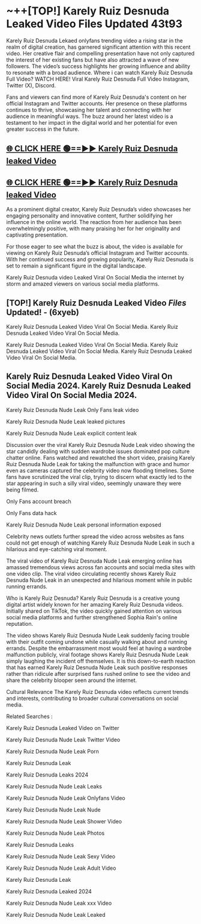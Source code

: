 # ~++[TOP!] Karely Ruiz Desnuda Leaked Video Files Updated 43t93

 Karely Ruiz Desnuda Lekaed onlyfans trending video a rising star in the realm of digital creation, has garnered significant attention with this recent video. Her creative flair and compelling presentation have not only captured the interest of her existing fans but have also attracted a wave of new followers. The video’s success highlights her growing influence and ability to resonate with a broad audience.
Where i can watch  Karely Ruiz Desnuda Full Video? WATCH HERE! Viral  Karely Ruiz Desnuda Full Video Instagram, Twitter (X), Discord.


Fans and viewers can find more of  Karely Ruiz Desnuda's content on her official Instagram and Twitter accounts. Her presence on these platforms continues to thrive, showcasing her talent and connecting with her audience in meaningful ways. The buzz around her latest video is a testament to her impact in the digital world and her potential for even greater success in the future.


## [🌐 CLICK HERE 🟢==►►  Karely Ruiz Desnuda leaked Video ](https://onlyclips.site?title=Karely_Ruiz_Desnuda&ref=git)

## [🌐 CLICK HERE 🟢==►►  Karely Ruiz Desnuda leaked Video ](https://onlyclips.site?title=Karely_Ruiz_Desnuda&ref=git)


As a prominent digital creator,  Karely Ruiz Desnuda’s video showcases her engaging personality and innovative content, further solidifying her influence in the online world. The reaction from her audience has been overwhelmingly positive, with many praising her for her originality and captivating presentation.

For those eager to see what the buzz is about, the video is available for viewing on  Karely Ruiz Desnuda’s official Instagram and Twitter accounts. With her continued success and growing popularity,  Karely Ruiz Desnuda is set to remain a significant figure in the digital landscape.


  Karely Ruiz Desnuda video Leaked Viral On Social Media the internet by storm and amazed viewers on various social media platforms.


## [TOP!]  Karely Ruiz Desnuda Leaked Video *Files* Updated! - (6xyeb) 

 Karely Ruiz Desnuda Leaked Video Viral On Social Media. Karely Ruiz Desnuda Leaked Video Viral On Social Media.

 Karely Ruiz Desnuda Leaked Video Viral On Social Media. Karely Ruiz Desnuda Leaked Video Viral On Social Media. Karely Ruiz Desnuda Leaked Video Viral On Social Media.


##  Karely Ruiz Desnuda Leaked Video Viral On Social Media 2024. Karely Ruiz Desnuda Leaked Video Viral On Social Media 2024.
 Karely Ruiz Desnuda Nude Leak Only Fans leak video

 Karely Ruiz Desnuda Nude Leak leaked pictures

 Karely Ruiz Desnuda Nude Leak explicit content leak

Discussion over the viral  Karely Ruiz Desnuda Nude Leak video showing the star candidly dealing with sudden wardrobe issues dominated pop culture chatter online. Fans watched and rewatched the short video, praising  Karely Ruiz Desnuda Nude Leak for taking the malfunction with grace and humor even as cameras captured the celebrity video now flooding timelines. Some fans have scrutinized the viral clip, trying to discern what exactly led to the star appearing in such a silly viral video, seemingly unaware they were being filmed.


Only Fans account breach

Only Fans data hack

 Karely Ruiz Desnuda Nude Leak personal information exposed

Celebrity news outlets further spread the video across websites as fans could not get enough of watching  Karely Ruiz Desnuda Nude Leak in such a hilarious and eye-catching viral moment.


The viral video of  Karely Ruiz Desnuda Nude Leak emerging online has amassed tremendous views across fan accounts and social media sites with one video clip. The viral video circulating recently shows  Karely Ruiz Desnuda Nude Leak in an unexpected and hilarious moment while in public running errands.


Who is  Karely Ruiz Desnuda?  Karely Ruiz Desnuda is a creative young digital artist widely known for her amazing  Karely Ruiz Desnuda videos. Initially shared on TikTok, the video quickly gained attention on various social media platforms and further strengthened Sophia Rain's online reputation.

The video shows  Karely Ruiz Desnuda Nude Leak suddenly facing trouble with their outfit coming undone while casually walking about and running errands. Despite the embarrassment most would feel at having a wardrobe malfunction publicly, viral footage shows  Karely Ruiz Desnuda Nude Leak simply laughing the incident off themselves. It is this down-to-earth reaction that has earned  Karely Ruiz Desnuda Nude Leak such positive responses rather than ridicule after surprised fans rushed online to see the video and share the celebrity blooper seen around the internet.

Cultural Relevance The  Karely Ruiz Desnuda video reflects current trends and interests, contributing to broader cultural conversations on social media.

Related Searches :

 Karely Ruiz Desnuda Leaked Video on Twitter

 Karely Ruiz Desnuda Nude Leak Twitter Video

 Karely Ruiz Desnuda Nude Leak Porn

 Karely Ruiz Desnuda Leak 

 Karely Ruiz Desnuda Leaks 2024

 Karely Ruiz Desnuda Nude Leak Leaks

 Karely Ruiz Desnuda Nude Leak Onlyfans Video

 Karely Ruiz Desnuda Nude Leak Nude

 Karely Ruiz Desnuda Nude Leak Shower Video

 Karely Ruiz Desnuda Nude Leak Photos

 Karely Ruiz Desnuda Leaks

 Karely Ruiz Desnuda Nude Leak Sexy Video

 Karely Ruiz Desnuda Nude Leak Adult Video

 Karely Ruiz Desnuda Leak

 Karely Ruiz Desnuda Leaked 2024

 Karely Ruiz Desnuda Nude Leak xxx Video

 Karely Ruiz Desnuda Nude Leak Leaked